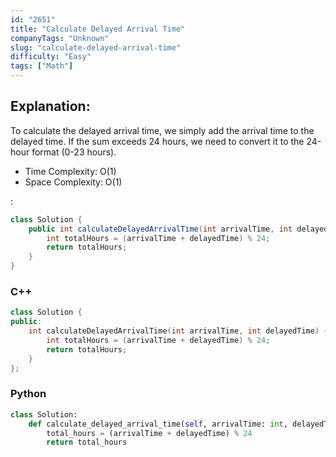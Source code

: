 ```yaml
---
id: "2651"
title: "Calculate Delayed Arrival Time"
companyTags: "Unknown"
slug: "calculate-delayed-arrival-time"
difficulty: "Easy"
tags: ["Math"]
---
```


## Explanation:
To calculate the delayed arrival time, we simply add the arrival time to the delayed time. If the sum exceeds 24 hours, we need to convert it to the 24-hour format (0-23 hours).

- Time Complexity: O(1)
- Space Complexity: O(1)

:

```java
class Solution {
    public int calculateDelayedArrivalTime(int arrivalTime, int delayedTime) {
        int totalHours = (arrivalTime + delayedTime) % 24;
        return totalHours;
    }
}
```

### C++
```cpp
class Solution {
public:
    int calculateDelayedArrivalTime(int arrivalTime, int delayedTime) {
        int totalHours = (arrivalTime + delayedTime) % 24;
        return totalHours;
    }
};
```

### Python
```python
class Solution:
    def calculate_delayed_arrival_time(self, arrivalTime: int, delayedTime: int) -> int:
        total_hours = (arrivalTime + delayedTime) % 24
        return total_hours
```